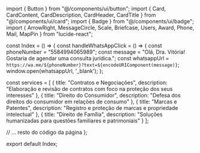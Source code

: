 import { Button } from "@/components/ui/button";
import { Card, CardContent, CardDescription, CardHeader, CardTitle } from "@/components/ui/card";
import { Badge } from "@/components/ui/badge";
import { ArrowRight, MessageCircle, Scale, Briefcase, Users, Award, Phone, Mail, MapPin } from "lucide-react";

const Index = () => {
  const handleWhatsAppClick = () => {
    const phoneNumber = "5584994065989";
    const message = "Olá, Dra. Vitória! Gostaria de agendar uma consulta jurídica.";
    const whatsappUrl = `https://wa.me/${phoneNumber}?text=${encodeURIComponent(message)}`;
    window.open(whatsappUrl, '_blank');
  };

  const services = [
    {
      title: "Contratos e Negociações",
      description: "Elaboração e revisão de contratos com foco na proteção dos seus interesses"
    },
    {
      title: "Direito do Consumidor", 
      description: "Defesa dos direitos do consumidor em relações de consumo"
    },
    {
      title: "Marcas e Patentes",
      description: "Registro e proteção de marcas e propriedade intelectual"
    },
    {
      title: "Direito de Família",
      description: "Soluções humanizadas para questões familiares e patrimoniais"
    }
  ];

  // ... resto do código da página
};

export default Index;
